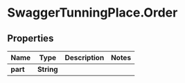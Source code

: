 # SwaggerTunningPlace.Order

## Properties
Name | Type | Description | Notes
------------ | ------------- | ------------- | -------------
**part** | **String** |  | 


